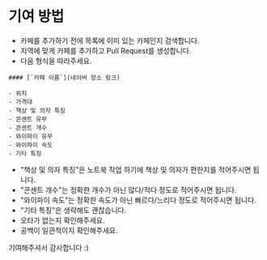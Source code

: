 # 기여 방법

- 카페를 추가하기 전에 목록에 이미 있는 카페인지 검색합니다.
- 지역에 맞게 카페를 추가하고 Pull Request를 생성합니다.
- 다음 형식을 따라주세요.

```
#### [`카페 이름`](네이버 장소 링크)

- 위치
- 가격대
- 책상 및 의자 특징
- 콘센트 유무
- 콘센트 개수
- 와이파이 유무
- 와이파이 속도
- 기타 특징
```

- "책상 및 의자 특징"은 노트북 작업 하기에 책상 및 의자가 편한지를 적어주시면 됩니다.
- "콘센트 개수"는 정확한 개수가 아닌 많다/적다 정도로 적어주시면 됩니다.
- "와이파이 속도"는 정확한 속도가 아닌 빠르다/느리다 정도로 적어주시면 됩니다.
- "기타 특징"은 생략해도 괜찮습니다.
- 오타가 없는지 확인해주세요.
- 공백이 일관적이지 확인해주세요.

기여해주셔서 감사합니다 :)
